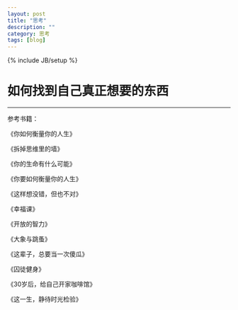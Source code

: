 ```yaml
---
layout: post
title: "思考"
description: ""
category: 思考
tags: [blog]
---
```

{% include JB/setup %}
# 如何找到自己真正想要的东西
---
参考书籍：

《你如何衡量你的人生》

《拆掉思维里的墙》

《你的生命有什么可能》

《你要如何衡量你的人生》

《这样想没错，但也不对》

《幸福课》

《开放的智力》

《大象与跳蚤》

《这辈子，总要当一次傻瓜》

《囚徒健身》

《30岁后，给自己开家咖啡馆》

《这一生，静待时光检验》